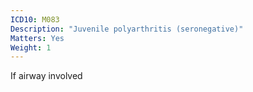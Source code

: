 ```yaml
---
ICD10: M083
Description: "Juvenile polyarthritis (seronegative)"
Matters: Yes
Weight: 1
---
```

If airway involved
